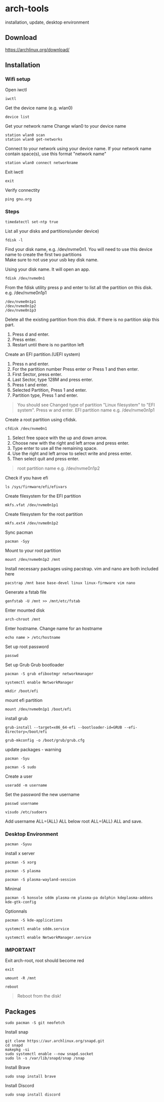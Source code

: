 # arch-tools
installation, update, desktop environment

## Download
https://archlinux.org/download/

## Installation

### Wifi setup
Open iwctl
````shell
iwctl
````
Get the device name (e.g. wlan0)
````shell
device list
````
Get your network name
Change wlan0 to your device name
````shell
station wlan0 scan
station wlan0 get-networks
````
Connect to your network using your device name.
If your network name contain space(s), use this format "network name"
````shell
station wlan0 connect networkname
````
Exit iwctl
````shell
exit
````
Verify connectity
````shell
ping gnu.org
````

### Steps

````shell
timedatectl set-ntp true
````

List all your disks and partitions(under device)
````shell
fdisk -l
````
Find your disk name, e.g. /dev/nvme0n1. You will need to use this device name to create the first two partitions<br>
Make sure to not use your usb key disk name.<br>

Using your disk name. It will open an app.
````shell
fdisk /dev/nvme0n1
````
From the fdisk utility press p and enter to list all the partition on this disk.
e.g. /dev/nvme0n1p1
````shell
/dev/nvme0n1p1
/dev/nvme0n1p2
/dev/nvme0n1p3
````
Delete all the existing partition from this disk.
If there is no partition skip this part. 
1. Press d and enter.
1. Press enter.
1. Restart until there is no partiton left

Create an EFI partition.(UEFI system)
1. Press n and enter.
1. For the partition number Press enter or Press 1 and then enter.
1. First Sector, press enter.
1. Last Sector, type 128M and press enter.
1. Press t and enter.
1. Selected Partition, Press 1 and enter.
1. Partition type, Press 1 and enter.
> You should see  Changed type of partition "Linux filesystem" to "EFI system".
Press w and enter.
> EFI partition name e.g. /dev/nvme0n1p1

Create a root partition using cfidsk.
````shell
cfdisk /dev/nvme0n1
````
1. Select free space with the up and down arrow.
1. Choose new with the right and left arrow and press enter.
1. Type enter to use all the remaining space.
1. Use the right and left arrow to select write and press enter.
1. Then select quit and press enter.
> root partition name e.g. /dev/nvme0n1p2

Check if you have efi
````shell
ls /sys/firmware/efi/efivars
````

Create filesystem for the EFI partition
````shell
mkfs.vfat /dev/nvme0n1p1
````
Create filesystem for the root partition
````shell
mkfs.ext4 /dev/nvme0n1p2
````


Sync pacman
````shell
pacman -Syy
````

Mount to your root partition
````shell
mount /dev/nvme0n1p2 /mnt
````

Install necessary packages using pacstrap. vim and nano are both included here
````shell
pacstrap /mnt base base-devel linux linux-firmware vim nano
````

Generate a fstab file
````shell
genfstab -U /mnt >> /mnt/etc/fstab
````

Enter mounted disk
````shell
arch-chroot /mnt
````

Enter hostname. Change name for an hostname
````shell
echo name > /etc/hostname
````

Set up root password
````shell
passwd
````

Set up Grub Grub bootloader
````shell
pacman -S grub efibootmgr networkmanager
````
````shell
systemctl enable NetworkManager
````

````shell
mkdir /boot/efi
````

mount efi partition
````shell
mount /dev/nvme0n1p1 /boot/efi
````

install grub
````shell
grub-install --target=x86_64-efi --bootloader-id=GRUB --efi-directory=/boot/efi
````
````shell
grub-mkconfig -o /boot/grub/grub.cfg
````

update packages - warning
````shell
pacman -Syu
````

````shell
pacman -S sudo
````

Create a user
````shell
useradd -m username
````
Set the password the new username
````shell
passwd username
````

````shell
visudo /etc/sudoers
````
Add username ALL=(ALL) ALL below root ALL=(ALL) ALL and save.

### Desktop Environment
````shell
pacman -Syuu
````

install x server
````shell
pacman -S xorg
````

````shell
pacman -S plasma
````

````shell
pacman -S plasma-wayland-session
````

Minimal
````shell
pacman -S konsole sddm plasma-nm plasma-pa dolphin kdeplasma-addons kde-gtk-config
````

Optionnals
````shell
pacman -S kde-applications
````

````shell
systemctl enable sddm.service
````

````shell
systemctl enable NetworkManager.service
````

### IMPORTANT
Exit arch-root, root should become red
````shell
exit
````

````shell
umount -R /mnt
````

````shell
reboot
````
> Reboot from the disk!


## Packages
````shell
sudo pacman -S git neofetch
````

Install snap 
````shell
git clone https://aur.archlinux.org/snapd.git
cd snapd
makepkg -si
sudo systemctl enable --now snapd.socket
sudo ln -s /var/lib/snapd/snap /snap
````

Install Brave
````shell
sudo snap install brave
````

Install Discord
````shell
sudo snap install discord
````